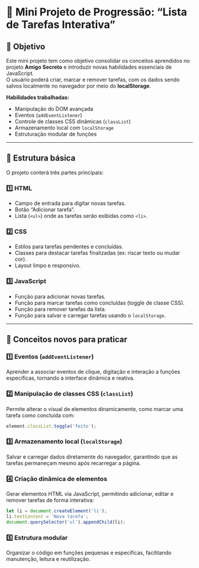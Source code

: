 # 🧩 Mini Projeto de Progressão: “Lista de Tarefas Interativa”

## 🎯 Objetivo
Este mini projeto tem como objetivo consolidar os conceitos aprendidos no projeto **Amigo Secreto** e introduzir novas habilidades essenciais de JavaScript.  
O usuário poderá criar, marcar e remover tarefas, com os dados sendo salvos localmente no navegador por meio do **localStorage**.

**Habilidades trabalhadas:**
- Manipulação do DOM avançada
- Eventos (`addEventListener`)
- Controle de classes CSS dinâmicas (`classList`)
- Armazenamento local com `localStorage`
- Estruturação modular de funções

---

## 🧱 Estrutura básica

O projeto conterá três partes principais:

### 1️⃣ HTML
- Campo de entrada para digitar novas tarefas.
- Botão “Adicionar tarefa”.
- Lista (`<ul>`) onde as tarefas serão exibidas como `<li>`.

### 2️⃣ CSS
- Estilos para tarefas pendentes e concluídas.
- Classes para destacar tarefas finalizadas (ex: riscar texto ou mudar cor).
- Layout limpo e responsivo.

### 3️⃣ JavaScript
- Função para adicionar novas tarefas.
- Função para marcar tarefas como concluídas (toggle de classe CSS).
- Função para remover tarefas da lista.
- Função para salvar e carregar tarefas usando o `localStorage`.

---

## 🧩 Conceitos novos para praticar

### 1️⃣ Eventos (`addEventListener`)
Aprender a associar eventos de clique, digitação e interação a funções específicas, tornando a interface dinâmica e reativa.

### 2️⃣ Manipulação de classes CSS (`classList`)
Permite alterar o visual de elementos dinamicamente, como marcar uma tarefa como concluída com:
```js
element.classList.toggle('feito');
```

### 3️⃣ Armazenamento local (`localStorage`)
Salvar e carregar dados diretamente do navegador, garantindo que as tarefas permaneçam mesmo após recarregar a página.

### 4️⃣ Criação dinâmica de elementos
Gerar elementos HTML via JavaScript, permitindo adicionar, editar e remover tarefas de forma interativa:
```js
let li = document.createElement('li');
li.textContent = 'Nova tarefa';
document.querySelector('ul').appendChild(li);
```

### 5️⃣ Estrutura modular
Organizar o código em funções pequenas e específicas, facilitando manutenção, leitura e reutilização.
